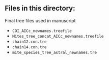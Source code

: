## Files in this directory:
Final tree files used in manuscript

- `COI_AICc_newnames.treefile`
- `Mites_tree_concat_AICc_newnames.treefile`
- `chain12.con.tre`
- `chain14.con.tre`
- `mite_species_tree_astral_newnames.tre`

